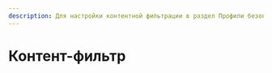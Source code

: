 ```yaml
---
description: Для настройки контентной фильтрации в раздел Профили безопасности -> Контент-фильтр.
---
```


# Контент-фильтр